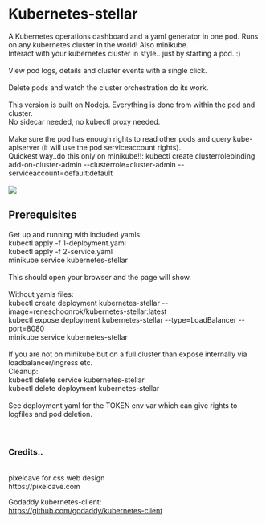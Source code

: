 # Kubernetes-stellar
A Kubernetes operations dashboard and a yaml generator in one pod. Runs on any kubernetes cluster in the world! Also minikube. <br/>
Interact with your kubernetes cluster in style.. just by starting a pod. :) <br/>
<br/>
View pod logs, details and cluster events with a single click. <br/>
 <br/>
Delete pods and watch the cluster orchestration do its work. <br/>
<br/>
This version is built on Nodejs. Everything is done from within the pod and cluster.  <br/>
No sidecar needed, no kubectl proxy needed. <br/>
<br/>
Make sure the pod has enough rights to read other pods and query kube-apiserver (it will use the pod serviceaccount rights). <br/>
Quickest way..do this only on minikube!!: kubectl create clusterrolebinding add-on-cluster-admin --clusterrole=cluster-admin --serviceaccount=default:default <br/>
<br/>
![](/stellar3.gif)
<br/>
## Prerequisites <br/>
Get up and running with included yamls: <br/>
kubectl apply -f 1-deployment.yaml <br/> 
kubectl apply -f 2-service.yaml <br/>
minikube service kubernetes-stellar <br/>
<br/>
This should open your browser and the page will show. <br/>
<br/>
Without yamls files: <br/>
kubectl create deployment kubernetes-stellar --image=reneschoonrok/kubernetes-stellar:latest <br/>
kubectl expose deployment kubernetes-stellar --type=LoadBalancer --port=8080 <br/>
minikube service kubernetes-stellar <br/>
<br/>
If you are not on minikube but on a full cluster than expose internally via loadbalancer/ingress etc.
<br/>
Cleanup: <br/>
kubectl delete service kubernetes-stellar <br/>
kubectl delete deployment kubernetes-stellar <br/>
<br/>
See deployment yaml for the TOKEN env var which can give rights to logfiles and pod deletion. <br/>
<br/>
<br/>
### Credits.. <br/>
 <br/>
pixelcave for css web design  <br/>
https://pixelcave.com <br/>

Godaddy kubernetes-client: <br/>
https://github.com/godaddy/kubernetes-client <br/>

